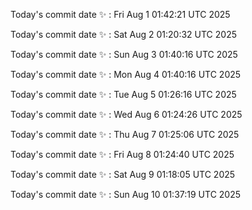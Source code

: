 Today's commit date ✨ : Fri Aug 1 01:42:21 UTC 2025 

Today's commit date ✨ : Sat Aug 2 01:20:32 UTC 2025 

Today's commit date ✨ : Sun Aug 3 01:40:16 UTC 2025 

Today's commit date ✨ : Mon Aug 4 01:40:16 UTC 2025 

Today's commit date ✨ : Tue Aug 5 01:26:16 UTC 2025 

Today's commit date ✨ : Wed Aug 6 01:24:26 UTC 2025 

Today's commit date ✨ : Thu Aug 7 01:25:06 UTC 2025 

Today's commit date ✨ : Fri Aug 8 01:24:40 UTC 2025 

Today's commit date ✨ : Sat Aug 9 01:18:05 UTC 2025 

Today's commit date ✨ : Sun Aug 10 01:37:19 UTC 2025 

